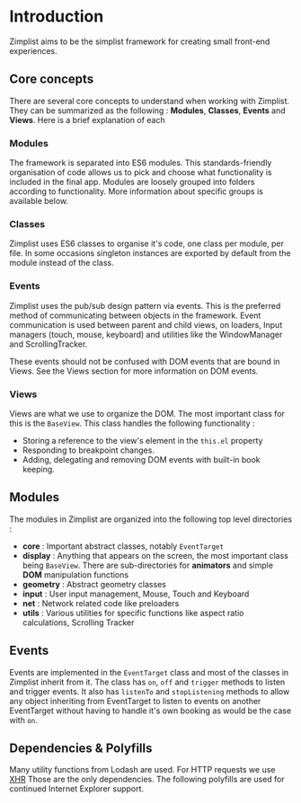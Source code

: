 Introduction
========

Zimplist aims to be the simplist framework for creating small front-end experiences.

## Core concepts ##
There are several core concepts to understand when working with Zimplist. They can be summarized as the following : **Modules**, **Classes**, **Events** and **Views**. Here is a brief explanation of each
    
### Modules ###
The framework is separated into ES6 modules. This standards-friendly organisation of code allows us to pick and choose what functionality is included in the final app. Modules are loosely grouped into folders according to functionality. More information about specific groups is available below.

### Classes ###
Zimplist uses ES6 classes to organise it's code, one class per module, per file. In some occasions singleton instances are exported by default from the module instead of the class.
 
### Events ###
Zimplist uses the pub/sub design pattern via events. This is the preferred method of communicating between objects in the framework. Event communication is used between parent and child views, on loaders, Input managers (touch, mouse, keyboard) and utilities like the WindowManager and ScrollingTracker.

These events should not be confused with DOM events that are bound in Views. See the Views section for more information on DOM events.

### Views ###
Views are what we use to organize the DOM. The most important class for this is the `BaseView`. This class handles the following functionality :

- Storing a reference to the view's element in the `this.el` property
- Responding to breakpoint changes.
- Adding, delegating and removing DOM events with built-in book keeping.

## Modules ##
The modules in Zimplist are organized into the following top level directories :

- **core** : Important abstract classes, notably `EventTarget`
- **display** : Anything that appears on the screen, the most important class being `BaseView`. There are sub-directories for **animators** and simple **DOM** manipulation functions
- **geometry** : Abstract geometry classes
- **input** : User input management, Mouse, Touch and Keyboard
- **net** : Network related code like preloaders
- **utils** : Various utilities for specific functions like aspect ratio calculations, Scrolling Tracker

## Events ##
Events are implemented in the `EventTarget` class and most of the classes in Zimplist inherit from it. The class has `on`, `off` and `trigger` methods to listen and trigger events. It also has `listenTo` and `stopListening` methods to allow any object inheriting from EventTarget to listen to events on another EventTarget without having to handle it's own booking as would be the case with `on`. 

## Dependencies & Polyfills ##
Many utility functions from Lodash are used. For HTTP requests we use [XHR](https://www.npmjs.com/package/xhr) Those are the only dependencies. The following polyfills are used for continued Internet Explorer support.